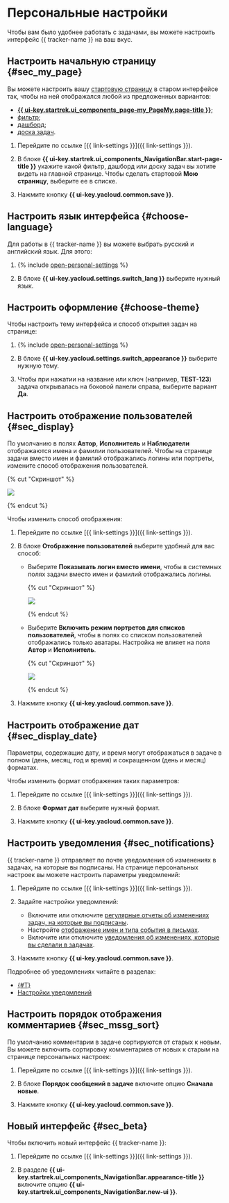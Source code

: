 # Персональные настройки

Чтобы вам было удобнее работать с задачами, вы можете настроить интерфейс {{ tracker-name }} на ваш вкус.

## Настроить начальную страницу {#sec_my_page}

Вы можете настроить вашу [стартовую страницу](startpage.md) в старом интерфейсе так, чтобы на ней отображался любой из предложенных вариантов:

* [**{{ ui-key.startrek.ui_components_page-my_PageMy.page-title }}**](startpage.md#my-page);
* [фильтр](create-filter.md);
* [дашборд](dashboard.md);
* [доска задач](../manager/create-agile-board.md).

1. Перейдите по ссылке [{{ link-settings }}]({{ link-settings }}).

1. В блоке **{{ ui-key.startrek.ui_components_NavigationBar.start-page-title }}** укажите какой фильтр, дашборд или доску задач вы хотите видеть на главной странице. Чтобы сделать стартовой **Мою страницу**, выберите ее в списке.

1. Нажмите кнопку **{{ ui-key.yacloud.common.save }}**.

## Настроить язык интерфейса {#choose-language}

Для работы в {{ tracker-name }} вы можете выбрать русский и английский язык. Для этого:

1. {% include [open-personal-settings](../../_includes/tracker/open-personal-settings.md) %}

1. В блоке **{{ ui-key.yacloud.settings.switch_lang }}** выберите нужный язык.

## Настроить оформление {#choose-theme}

Чтобы настроить тему интерфейса и способ открытия задач на странице: 

1. {% include [open-personal-settings](../../_includes/tracker/open-personal-settings.md) %}

1. В блоке **{{ ui-key.yacloud.settings.switch_appearance }}** выберите нужную тему.

1. Чтобы при нажатии на название или ключ (например, **TEST-123**) задача открывалась на боковой панели справа, выберите вариант **Да**.

## Настроить отображение пользователей {#sec_display}

По умолчанию в полях **Автор**, **Исполнитель** и **Наблюдатели** отображаются имена и фамилии пользователей. Чтобы на странице задачи вместо имен и фамилий отображались логины или портреты, измените способ отображения пользователей.

{% cut "Скриншот" %}

![](../../_assets/tracker/followers-disp-style-3.png)

{% endcut %}

Чтобы изменить способ отображения:

1. Перейдите по ссылке [{{ link-settings }}]({{ link-settings }}).

1. В блоке **Отображение пользователей** выберите удобный для вас способ:
    - Выберите **Показывать логин вместо имени**, чтобы в системных полях задачи вместо имен и фамилий отображались логины.

        {% cut "Скриншот" %}

        ![](../../_assets/tracker/followers-disp-style-4.png)

        {% endcut %}

    - Выберите **Включить режим портретов для списков пользователей**, чтобы в полях со списком пользователей отображались только аватары. Настройка не влияет на поля **Автор** и **Исполнитель**.	

        {% cut "Скриншот" %}

        ![](../../_assets/tracker/followers-disp-style-5.png)

        {% endcut %}

1. Нажмите кнопку **{{ ui-key.yacloud.common.save }}**.

## Настроить отображение дат {#sec_display_date}

Параметры, содержащие дату, и время могут отображаться в задаче в полном (день, месяц, год и время) и сокращенном (день и месяц) форматах.

Чтобы изменить формат отображения таких параметров:

1. Перейдите по ссылке [{{ link-settings }}]({{ link-settings }}).

1. В блоке **Формат дат** выберите нужный формат.

1. Нажмите кнопку **{{ ui-key.yacloud.common.save }}**.

## Настроить уведомления {#sec_notifications}

{{ tracker-name }} отправляет по почте уведомления об изменениях в задачах, на которые вы подписаны. На странице персональных настроек вы можете настроить параметры уведомлений:

1. Перейдите по ссылке [{{ link-settings }}]({{ link-settings }}).

1. Задайте настройки уведомлений: 
    - Включите или отключите [регулярные отчеты об изменениях задач, на которые вы подписаны](notification-digest.md).
    - Настройте [отображение имен и типа события в письмах](notification-settings.md#section_u1f_3w5_xgb).
    - Включите или отключите [уведомления об изменениях, которые вы сделали в задачах](subscribe.md#sec_self).

1. Нажмите кнопку **{{ ui-key.yacloud.common.save }}**.

Подробнее об уведомлениях читайте в разделах:

- [{#T}](subscribe.md)
- [Настройки уведомлений](notification-settings.md)

## Настроить порядок отображения комментариев {#sec_mssg_sort}

По умолчанию комментарии в задаче сортируются от старых к новым. Вы можете включить сортировку комментариев от новых к старым на странице персональных настроек:

1. Перейдите по ссылке [{{ link-settings }}]({{ link-settings }}).

1. В блоке **Порядок сообщений в задаче** включите опцию **Сначала новые**.

1. Нажмите кнопку **{{ ui-key.yacloud.common.save }}**.

## Новый интерфейс {#sec_beta}

Чтобы включить новый интерфейс {{ tracker-name }}:

1. Перейдите по ссылке [{{ link-settings }}]({{ link-settings }}).

1. В разделе **{{ ui-key.startrek.ui_components_NavigationBar.appearance-title }}** включите опцию **{{ ui-key.startrek.ui_components_NavigationBar.new-ui }}**.

